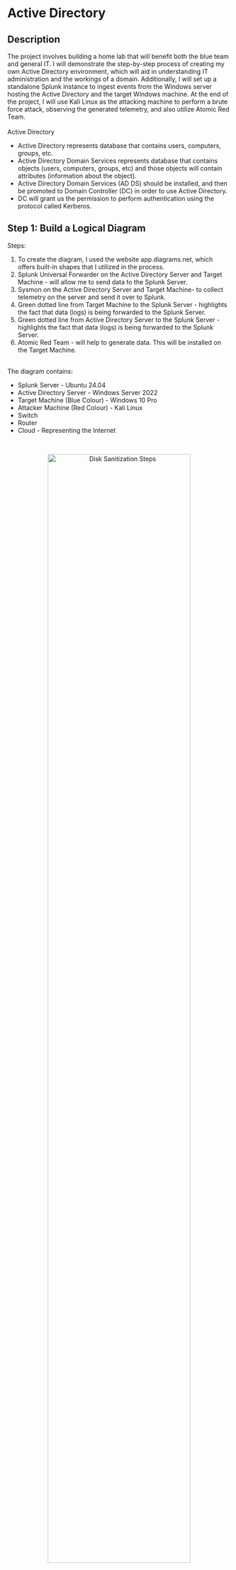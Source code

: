 # Active Directory

<h2>Description</h2>
The project involves building a home lab that will benefit both the blue team and general IT. I will demonstrate the step-by-step process of creating my own Active Directory environment, which will aid in understanding IT administration and the workings of a domain. Additionally, I will set up a standalone Splunk instance to ingest events from the Windows server hosting the Active Directory and the target Windows machine. At the end of the project, I will use Kali Linux as the attacking machine to perform a brute force attack, observing the generated telemetry, and also utilize Atomic Red Team.
<br /><br />
Active Directory
<ul>
  <li>Active Directory represents database that contains users, computers, groups, etc.</li>
  <li>Active Directory Domain Services represents database that contains objects (users, computers, groups, etc) and those objects will contain attributes (information about the object).</li>
  <li>Active Directory Domain Services (AD DS) should be installed, and then be promoted to Domain Controller (DC) in order to use Active Directory.</li>
  <li>DC will grant us the permission to perform authentication using the protocol called Kerberos.</li>
</ul>


<h2>Step 1: Build a Logical Diagram </h2>
Steps: <br />
<ol>
  <li>To create the diagram, I used the website app.diagrams.net, which offers built-in shapes that I utilized in the process.</li>
  <li>Splunk Universal Forwarder on the Active Directory Server and Target Machine - will allow me to send data to the Splunk Server.</li>
  <li>Sysmon on the Active Directory Server and Target Machine- to collect telemetry on the server and send it over to Splunk.</li>
  <li>Green dotted line from Target Machine to the Splunk Server - highlights the fact that data (logs) is being forwarded to the Splunk Server.</li>
  <li>Green dotted line from Active Directory Server to the Splunk Server - highlights the fact that data (logs) is being forwarded to the Splunk Server.</li>
  <li>Atomic Red Team - will help to generate data. This will be installed on the Target Machine.</li>
</ol> <br /> 
The diagram contains:<br />
<ul>
  <li>Splunk Server - Ubuntu 24.04</li>
  <li>Active Directory Server - Windows Server 2022</li>
  <li>Target Machine (Blue Colour) - Windows 10 Pro</li>
  <li>Attacker Machine (Red Colour) - Kali Linux</li>
  <li>Switch</li>
  <li>Router</li>
  <li>Cloud - Representing the Internet</li>
</ul>
<br />
<p align="center">
<img src="https://i.imgur.com/AO7JaMr.png" height="80%" width="80%" alt="Disk Sanitization Steps"/>
<br />

  
<h2>Step 2: Install Virtual Machines </h2>
OS to be installed:<br />
<ul>
  <li>Windows Server 2022</li>
  <li>Windows 10 Pro</li>
  <li>Kali Linux</li>
  <li>Ubuntu 24.04</li>
</ul>
Steps: <br />
<ol>
  <li>Download the ISO files of the OS mentioned above.</li>
    <p align="center">a. Windows 10 Pro<br />
    <img src="https://i.imgur.com/nd17Dn7.png" height="80%" width="80%" alt="Disk Sanitization Steps"/>
    <br />
    b. Kali Linux<br /><p align="center">
    <img src="https://i.imgur.com/RbGf5Ju.png" height="80%" width="80%" alt="Disk Sanitization Steps"/>
    <br />
    c. Windows Server 2022 <br /><p align="center">
    <img src="https://i.imgur.com/NTJigBn.png" height="80%" width="80%" alt="Disk Sanitization Steps"/>
    <br />
    <img src="https://i.imgur.com/DgMWyQr.png" height="80%" width="80%" alt="Disk Sanitization Steps"/>
    <br /><p align="left">
     * I have selected the 2nd option as it will offer a Desktop mode experience rather than a CLI. <br />
     * As the goal is to perform a simple active directory lab, there is no need to download the Datacentre version as it contains advanced features and can be useful if to host many virtual machines on it.<br />
    <p align="center"><img src="https://i.imgur.com/a68sHJG.png" height="80%" width="80%" alt="Disk Sanitization Steps"/>
    <br />
    <img src="https://i.imgur.com/C1zRs3h.png" height="80%" width="80%" alt="Disk Sanitization Steps"/>
    <br />
    d. Ubuntu 24.04 <br />
    <p align="left"> * In comparison to the other OS, I have set the Ubuntu Server to contain 8GB of RAM, 2 Processors and a Disk Size of 100GB as this represents the Splunk Server and it will ingest a lot of data (from AD Server and Target Machine) and I will be running searches on it. <br />
    <p align="center">
    <img src="https://i.imgur.com/xgdes8W.png" height="80%" width="80%" alt="Disk Sanitization Steps"/>
    <br />
    <p align="left"> 
      * Command: sudo apt-get update && sudo apt-get upgrade -y <br />
      * This command will update and upgrade all the repositories. <br />
    <p align="center">
    <img src="https://i.imgur.com/dx7jPjn.png" height="80%" width="80%" alt="Disk Sanitization Steps"/>
    <br />
</ol>


<h2>Step 3: Install & Configure Software </h2>
Software to be installed: <br />
<ul>
  <li>Sysmon</li>
  <li>Splunk</li>
</ul>
Steps: <br />
<ol>
  <li>Setup NAT Network</li>
    <ul>
      <li>Set the network settings to NAT network to ensure that the virtual machines are set up to the same network and have internet access.</li>
      <li>Click Tools -> Bullet points -> Network -> NAT Networks -> Create -> Set the IPv4 Prefix to the one set up in the diagram -> Apply</li>
    </ul>
    <p align="center">
      <img src="https://i.imgur.com/JrSuq75.png" height="80%" width="80%" alt="Disk Sanitization Steps"/>
    <br /> <p align="left">
  <li>Change the machines network settings to NatNetwork</li>
    <ul>
      <li>Splunk -> Settings -> Network -> Change "Attached to" from NAT to NAT Network -> OK</li>
    </ul>
      <p align="center">
        <img src="https://i.imgur.com/MPYDyiF.png" height="80%" width="80%" alt="Disk Sanitization Steps"/>
      <br /> <p align="left">
  <li>Setup Splunk Server</li>
     <ul>
        <li>On the diagram I setup the static IP to 192.168.10.0/24</li>
        <li>Setp up a static IP on the Splunk server to reflect the diagram IP.</li>
          <p align="center">
            <img src="https://i.imgur.com/VJAFvgv.png" height="80%" width="80%" alt="Disk Sanitization Steps"/>
          <br /> <p align="left">
        <li>Set DHCP from true to no, as we don't want any DHCP as the server requires to have a set IP.</li>
        <li>Add "addresses:[192.168.10.10/24]". This sets the IP address of the server.</li>
        <li>Add "nameserver:   addresses:[8.8.8.8]". This contains the DNS IP that I want to set up.</li>
        <li>Add "routes:   -to: default     via:192.168.10.1" which adds a default route through the gateway.</li>
          <p align="center">
            <img src="https://i.imgur.com/ZDBOZ1y.png" height="80%" width="80%" alt="Disk Sanitization Steps"/>
          <br /> <p align="left">
        <li>Configure the changes by running sudo netplan apply.</li>
        <li>Use command "ip a" to check if the IP address has changed to the one I wanted.</li>
        <li>Run ping command on google.com to check if the connection has been established with ip 8.8.8.8 - google ip address.</li>
            <p align="center">
              <img src="https://i.imgur.com/IiZAt7h.png" height="80%" width="80%" alt="Disk Sanitization Steps"/>
            <br /> <p align="left">
        <li>Create a splunk account on splunk.com.</li>
        <li>Get the Splunk Enterprise free trial. Select Linux download and download the .deb file.</li>
        <li>Install guest add-ons for virtual box.</li>
              <p align="center">
                <img src="https://i.imgur.com/00uBOGy.png" height="80%" width="80%" alt="Disk Sanitization Steps"/>
              <br /> <p align="left">
        <li>Click Devices -> Shared Folders -> Shared Folders settings</li>
        <li>Create new folder</li>
        <li>Reboot the machine by typing sudo reboot.</li>
              <p align="center">
                <img src="https://i.imgur.com/SrcEVTs.png" height="80%" width="80%" alt="Disk Sanitization Steps"/>
              <br /> <p align="left">
        <li>Add the user to the vbox SF group.</li>
        <li>Type sudo adduser ad vboxsf.</li>
        <li>Type sudo apt-get install virtualbox-guest-utils to install the guest utils.</li>
        <li>Reboot the machine and repeat the process of adding the new user.</li>
        <li>Create a new directory called share by typing mkdir share and mount it to the share directory.</li>
        <li>This has give us access to the folder that is on my machine so I can start to download the splunk enterprise.</li>
              <p align="center">
                <img src="https://i.imgur.com/16H9AMs.png" height="80%" width="80%" alt="Disk Sanitization Steps"/>
              <br /> <p align="left">
              <p align="center">
                <img src="https://i.imgur.com/myedkCl.png" height="80%" width="80%" alt="Disk Sanitization Steps"/>
              <br /> <p align="left">
        <li>Install Splunk Enterprise.</li>
        <li>Move to the /opt/splunk.</li>
        <li>All the users and groups belong to splunk. This means that it limits the permissions to that user.</li>
        <li>Change into the user splunk by typing sudo -u splunk bash.</li>
              <p align="center">
                <img src="https://i.imgur.com/TVtOigY.png" height="80%" width="80%" alt="Disk Sanitization Steps"/>
              <br /> <p align="left">
        <li>Move to the directory called bin. There are the binaries files that splunk can use.</li>
        <li>Start Splunk.</li>
              <p align="center">
                <img src="https://i.imgur.com/FlhedMg.png" height="80%" width="80%" alt="Disk Sanitization Steps"/>
              <br /> <p align="left">
        <li>Run the command "sudo ./splunk enable boot-start -user splunk" to make sure that Splunk starts up every time the virtual machine reboots on user splunk.</li>
              <p align="center">
                <img src="https://i.imgur.com/qNOVnBO.png" height="80%" width="80%" alt="Disk Sanitization Steps"/>
              <br /> <p align="left">
     </ul>
  <li>Install Splunk Universal Forwarder and Sysmon on Target Machine and Active Directory Server</li>
  <ul>
    <li>The installation process is the same on both the target machine and server.</li> <br>
    <li>Rename the windows target machine to target-10 by going into settings -> About - > Rename.</li>
      <p align="center">
          <img src="https://i.imgur.com/iR29LxK.png" height="80%" width="80%" alt="Disk Sanitization Steps"/>
      <br /> <p align="left">
    <li>Change the machine's IP address.</li>
      <p align="center">
          <img src="https://i.imgur.com/72mYwaJ.png" height="80%" width="80%" alt="Disk Sanitization Steps"/>
      <br /> <p align="left">
        <p align="center">
          <img src="https://i.imgur.com/g0cknLZ.png" height="80%" width="80%" alt="Disk Sanitization Steps"/>
      <br /> <p align="left">
    <li>Test to check if we can access splunk from the target machine by accessing the splunk's ip address followed by port 8000.</li>
        <p align="center">
          <img src="https://i.imgur.com/fPZF062.png" height="80%" width="80%" alt="Disk Sanitization Steps"/>
      <br /> <p align="left">
    <li>Install Splunk Universal Forwarder from splunk.com website.</li>
    <li>During the installation process the username allocated is "admin".</li>
    <li>The Receiving Indexer IP address will be the Splunk Server that I created "192.168.10.10" and leave the default receiving port as 9997.</li>
        <p align="center">
          <img src="https://i.imgur.com/ea8LaEP.png" height="80%" width="80%" alt="Disk Sanitization Steps"/>
      <br /> <p align="left">
    <li>Download Sysmon by sysinternals.</li>
    <li>The Sysmon configuration that I will be using is the one by olaf.</li>
    <li>Select sysmonconfig.xml and download the raw version fo the file.</li>
    <li>Run PowerShell admin version and run the following commands:</li>
        <ul>
          <li>Navigate to the folder that the Sysmon is.</li>
          <li>Run Sysmon64 executable file.</li>
          <li>The flag "-i" is used to specify a configuration file.</li>
        </ul>
    <p align="center">
          <img src="https://i.imgur.com/HIlcQFI.png" height="80%" width="80%" alt="Disk Sanitization Steps"/>
      <br /> <p align="left">
    <li>Instruct the Splunk folder on what I want to send over to the Splunk server.</li>
    <li>The file "inputs.conf" can be found by accessing the following path: C:\Program Files\SplunkUniversalForwareder\etc\system\default</li>
    <li>Instead of copying the inputs.conf file, I have created a new one under the C:\Program Files\SplunkUniversalForwareder\etc\system\local path so that the default settings are the same.</li>
    <li>Open the notepad in admin version and write the following text that will guide the Splunk Forwarder to push events related to Application, Security, System over the Splunk Server.</li>
        <p align="center">
          <img src="https://i.imgur.com/wHhi9Ua.png" height="80%" width="80%" alt="Disk Sanitization Steps"/>
      <br /> <p align="left">
    <li>Every time inputs.conf gets updated, the Splunk Universal Forwarder has to be restarted:</li>
        <ul>
          <li>Services -> Run as Administrator ->SplunkForwarder -> Log On -> select Local System account ->Aplly</li>
          <li>SplunkForwarder -> Restart</li>
        </ul>>
  </ul>
  <li>Finalise the splunk server configurations.</li>
  <ul>
    <li>Login into the splunk enterprise.</li>
    <li>Settings -> Indexes</li>
    <li>Because there is no endpoint index created, I had to create a new one called endpoint (considring that I previously setup the events to be sent oiver to an index called endpoint).</li>
    <p align="center">
          <img src="https://i.imgur.com/EyPM7G4.png" height="80%" width="80%" alt="Disk Sanitization Steps"/>
      <br /> <p align="left">
    <li>Enable Splunk Server to receive the data (Settings -> Forwarding and receiving -> Configure receiving -> New Receiving Port)</li>
    <p align="center">
          <img src="https://i.imgur.com/4PmjJOz.png" height="80%" width="80%" alt="Disk Sanitization Steps"/>
      <br /> <p align="left">
    <li>Check if the Splunk Server is receiving events.</li>
    <p align="center">
          <img src="https://i.imgur.com/cHtyaLx.png" height="80%" width="80%" alt="Disk Sanitization Steps"/>
      <br /> <p align="left">
  </ul>
</ol>


<h2>Step 4: Configure Active Directory </h2>
Steps: <br />
<ol>
  <li>Set a static IP address of 192.168.10.7.</li>
  <ul>
    <li>Right click the network icon -> Open Network & Internet Settings -> Change adapter options -> Right click the ethernet interface -> Properties ->Internet Protocol Version 4 (TCP/IPv4) </li>
      <p align="center">
          <img src="https://i.imgur.com/lyqU0tI.png" height="80%" width="80%" alt="Disk Sanitization Steps"/>
      <br /> <p align="left">
    <li>Check the connectivity.</li>
        <p align="center">
          <img src="https://i.imgur.com/KqyoH3N.png" height="80%" width="80%" alt="Disk Sanitization Steps"/>
      <br /> <p align="left">
  </ul>
  <li>Install Active Directory.</li>
  <ul>
    <li>Manage -> Add roles and features -> Installation Type (Role Based) -> Active Directory Domain Services</li>
  </ul>
  <li>Promote Server to a domain controller by accessing the flag next to the manage (top right).</li>
  <ul>
    <li>Add a new forest(myad.local) -> Insert the password and leave everything as default</li>
    <p align="center">
          <img src="https://i.imgur.com/XD4CTjB.png" height="80%" width="80%" alt="Disk Sanitization Steps"/>
      <br /> <p align="left">
  </ul>
  <li>Create users.</li>
  <ul>
    <li>Tools -> Active Directory Users and Computers -> myad.local -> Right click the domain -> New -> Organisational Unit -> Name it as IT.</li>
    <li>IT folder -> New -> User.</li>
    <p align="center">
          <img src="" height="80%" width="80%" alt="Disk Sanitization Steps"/>
      <br /> <p align="left">
  </ul>
  <li>Add the Target machine to the created domain (myad.local) and authenticate with the new user (Jason Kit).</li>
  <ul>
    <li></li>
  </ul>
</ol>


<h2>Step 5: Generate Telemetry with Kali Linux & ART </h2>

- <b>Kali Linux</b> <br>
- <b>Sysmon</b> <br>
- <b>Install Atomic Red Team</b> <br>
